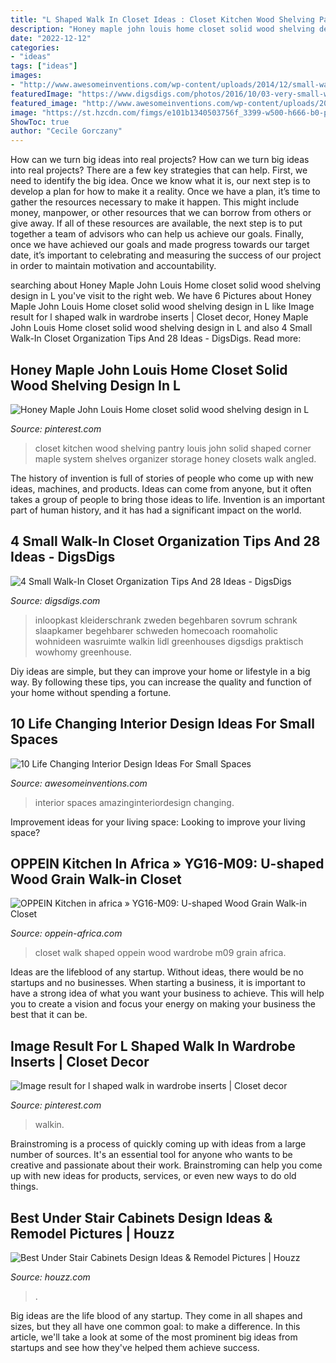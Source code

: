 ```yaml
---
title: "L Shaped Walk In Closet Ideas : Closet Kitchen Wood Shelving Pantry Louis John Solid Shaped Corner Maple System Shelves Organizer Storage Honey Closets Walk Angled"
description: "Honey maple john louis home closet solid wood shelving design in l"
date: "2022-12-12"
categories:
- "ideas"
tags: ["ideas"]
images:
- "http://www.awesomeinventions.com/wp-content/uploads/2014/12/small-walk-in.jpg"
featuredImage: "https://www.digsdigs.com/photos/2016/10/03-very-small-walk-in-closet-in-white-with-a-leading-rack-on-the-left-wall.jpg"
featured_image: "http://www.awesomeinventions.com/wp-content/uploads/2014/12/small-walk-in.jpg"
image: "https://st.hzcdn.com/fimgs/e101b1340503756f_3399-w500-h666-b0-p0--.jpg"
ShowToc: true
author: "Cecile Gorczany"
---
```



How can we turn big ideas into real projects?
How can we turn big ideas into real projects? There are a few key strategies that can help. First, we need to identify the big idea. Once we know what it is, our next step is to develop a plan for how to make it a reality. Once we have a plan, it’s time to gather the resources necessary to make it happen. This might include money, manpower, or other resources that we can borrow from others or give away. If all of these resources are available, the next step is to put together a team of advisors who can help us achieve our goals. Finally, once we have achieved our goals and made progress towards our target date, it’s important to celebrating and measuring the success of our project in order to maintain motivation and accountability.

	

		
searching about Honey Maple John Louis Home closet solid wood shelving design in L you've visit to the right web. We have 6 Pictures about Honey Maple John Louis Home closet solid wood shelving design in L like Image result for l shaped walk in wardrobe inserts | Closet decor, Honey Maple John Louis Home closet solid wood shelving design in L and also 4 Small Walk-In Closet Organization Tips And 28 Ideas - DigsDigs. Read more:
		
    
## Honey Maple John Louis Home Closet Solid Wood Shelving Design In L

<img loading=lazy src="https://i.pinimg.com/736x/0e/2e/30/0e2e3061d00471c8b77b137615603ea2--kitchen-pantries-in-kitchen.jpg" onerror="this.onerror=null;this.src='https://tse1.mm.bing.net/th?id=OIP.08ZhPwrj-MklX_JJnTze8wHaJ3&amp;pid=15.1';" alt="Honey Maple John Louis Home closet solid wood shelving design in L">

_Source: pinterest.com_

>closet kitchen wood shelving pantry louis john solid shaped corner maple system shelves organizer storage honey closets walk angled. 

	

The history of invention is full of stories of people who come up with new ideas, machines, and products. Ideas can come from anyone, but it often takes a group of people to bring those ideas to life. Invention is an important part of human history, and it has had a significant impact on the world.

    
## 4 Small Walk-In Closet Organization Tips And 28 Ideas - DigsDigs

<img loading=lazy src="https://www.digsdigs.com/photos/2016/10/03-very-small-walk-in-closet-in-white-with-a-leading-rack-on-the-left-wall.jpg" onerror="this.onerror=null;this.src='https://tse1.mm.bing.net/th?id=OIP.gpge17XD4XN2LI_L0H4y5wAAAA&amp;pid=15.1';" alt="4 Small Walk-In Closet Organization Tips And 28 Ideas - DigsDigs">

_Source: digsdigs.com_

>inloopkast kleiderschrank zweden begehbaren sovrum schrank slaapkamer begehbarer schweden homecoach roomaholic wohnideen wasruimte walkin lidl greenhouses digsdigs praktisch wowhomy greenhouse. 

	

Diy ideas are simple, but they can improve your home or lifestyle in a big way. By following these tips, you can increase the quality and function of your home without spending a fortune.

    
## 10 Life Changing Interior Design Ideas For Small Spaces

<img loading=lazy src="http://www.awesomeinventions.com/wp-content/uploads/2014/12/small-walk-in.jpg" onerror="this.onerror=null;this.src='https://tse3.mm.bing.net/th?id=OIP.93rymkaaOV25V7OaCF9sgwHaLG&amp;pid=15.1';" alt="10 Life Changing Interior Design Ideas For Small Spaces">

_Source: awesomeinventions.com_

>interior spaces amazinginteriordesign changing. 

	

Improvement ideas for your living space:
Looking to improve your living space?

    
## OPPEIN Kitchen In Africa » YG16-M09: U-shaped Wood Grain Walk-in Closet

<img loading=lazy src="http://www.oppein-africa.com/wp-content/uploads/2016/09/YG16-M09-oppein-walk-in-closet-600x600-4.jpg" onerror="this.onerror=null;this.src='https://tse2.mm.bing.net/th?id=OIP.bhpVdcY1OlukrshXm_MBVgHaHa&amp;pid=15.1';" alt="OPPEIN Kitchen in africa » YG16-M09: U-shaped Wood Grain Walk-in Closet">

_Source: oppein-africa.com_

>closet walk shaped oppein wood wardrobe m09 grain africa. 

	

Ideas are the lifeblood of any startup. Without ideas, there would be no startups and no businesses. When starting a business, it is important to have a strong idea of what you want your business to achieve. This will help you to create a vision and focus your energy on making your business the best that it can be.

    
## Image Result For L Shaped Walk In Wardrobe Inserts | Closet Decor

<img loading=lazy src="https://i.pinimg.com/originals/c9/f2/49/c9f24984f85cc8463ce5d99219634c6a.jpg" onerror="this.onerror=null;this.src='https://tse3.mm.bing.net/th?id=OIP.VdSWwbSqCpuIR6hyUpeCbwAAAA&amp;pid=15.1';" alt="Image result for l shaped walk in wardrobe inserts | Closet decor">

_Source: pinterest.com_

>walkin. 

	

Brainstroming is a process of quickly coming up with ideas from a large number of sources. It's an essential tool for anyone who wants to be creative and passionate about their work. Brainstroming can help you come up with new ideas for products, services, or even new ways to do old things.

    
## Best Under Stair Cabinets Design Ideas &amp; Remodel Pictures | Houzz

<img loading=lazy src="https://st.hzcdn.com/fimgs/e101b1340503756f_3399-w500-h666-b0-p0--.jpg" onerror="this.onerror=null;this.src='https://tse4.mm.bing.net/th?id=OIP.r4HBNm4gwm-P-54RbTuTPgHaJ3&amp;pid=15.1';" alt="Best Under Stair Cabinets Design Ideas &amp; Remodel Pictures | Houzz">

_Source: houzz.com_

>. 

	

Big ideas are the life blood of any startup. They come in all shapes and sizes, but they all have one common goal: to make a difference. In this article, we'll take a look at some of the most prominent big ideas from startups and see how they've helped them achieve success.

